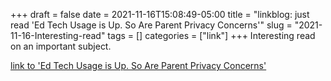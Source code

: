 +++draft = falsedate = 2021-11-16T15:08:49-05:00title = "linkblog: just read 'Ed Tech Usage is Up. So Are Parent Privacy Concerns'"slug = "2021-11-16-Interesting-read"tags = []categories = ["link"]+++Interesting read on an important subject. [link to 'Ed Tech Usage is Up. So Are Parent Privacy Concerns'](https://www.edweek.org/technology/ed-tech-usage-is-up-so-are-parent-privacy-concerns/2021/11)